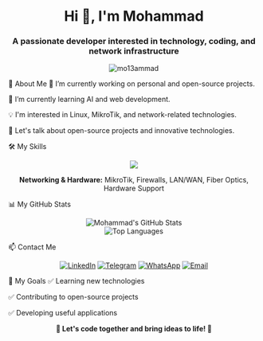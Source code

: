 <h1 align="center">Hi 👋, I'm Mohammad</h1>
<h3 align="center">A passionate developer interested in technology, coding, and network infrastructure</h3>

<p align="center">
<img src="https://komarev.com/ghpvc/?username=mo13ammad&label=Profile%20Views&color=blue&style=flat" alt="mo13ammad" />
</p>

🚀 About Me
🔭 I’m currently working on personal and open-source projects.

🌱 I’m currently learning AI and web development.

💡 I'm interested in Linux, MikroTik, and network-related technologies.

💬 Let's talk about open-source projects and innovative technologies.

🛠️ My Skills
<p align="center">
<a href="https://skillicons.dev">
<img src="https://skillicons.dev/icons?i=php,laravel,mysql,linux,javascript,html,css,lua,cisco" />
</a>
</p>
<p align="center">
<strong>Networking & Hardware:</strong> MikroTik, Firewalls, LAN/WAN, Fiber Optics, Hardware Support
</p>

📊 My GitHub Stats
<p align="center">
<img src="https://github-readme-stats.vercel.app/api?username=mo13ammad&show_icons=true&theme=radical&hide_border=true&include_all_commits=true&count_private=true" alt="Mohammad's GitHub Stats" />
<br/>
<img src="https://github-readme-stats.vercel.app/api/top-langs/?username=mo13ammad&layout=compact&langs_count=8&theme=radical&hide_border=true" alt="Top Languages" />
</p>

📫 Contact Me
<p align="center">
<a href="https://www.linkedin.com/in/mohammadsaadati74/" target="_blank"><img src="https://img.shields.io/badge/LinkedIn-0077B5?style=for-the-badge&logo=linkedin&logoColor=white" alt="LinkedIn"></a>
<a href="https://t.me/SaadatiMohammad" target="_blank"><img src="https://img.shields.io/badge/Telegram-2CA5E0?style=for-the-badge&logo=telegram&logoColor=white" alt="Telegram"></a>
<a href="https://wa.me/989330976088" target="_blank"><img src="https://img.shields.io/badge/WhatsApp-25D366?style=for-the-badge&logo=whatsapp&logoColor=white" alt="WhatsApp"></a>
<a href="mailto:ceo@viraup.com"><img src="https://img.shields.io/badge/Email-D14836?style=for-the-badge&logo=gmail&logoColor=white" alt="Email"></a>
</p>

🎯 My Goals
✅ Learning new technologies

✅ Contributing to open-source projects

✅ Developing useful applications

<p align="center">
<strong>🚀 Let's code together and bring ideas to life! 🚀</strong>
</p>

<br>

